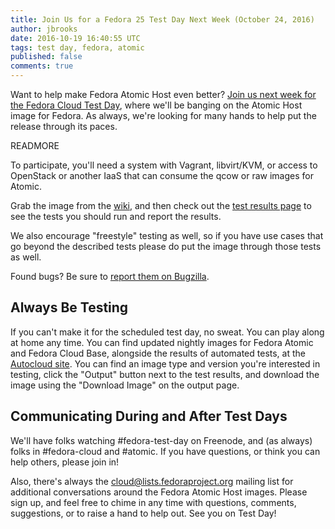 ```yaml
---
title: Join Us for a Fedora 25 Test Day Next Week (October 24, 2016)
author: jbrooks
date: 2016-10-19 16:40:55 UTC
tags: test day, fedora, atomic
published: false
comments: true
---
```


Want to help make Fedora Atomic Host even better? [Join us next week for the Fedora Cloud Test Day](https://fedoraproject.org/w/index.php?title=Test_Day:2016_10_24_Cloud), where we'll be banging on the Atomic Host image for Fedora. As always, we're looking for many hands to help put the release through its paces.

READMORE

To participate, you'll need a system with Vagrant, libvirt/KVM, or access to OpenStack or another IaaS that can consume the qcow or raw images for Atomic.

Grab the image from the [wiki](http://fedoraproject.org/wiki/Test_Day:2016_10_24_Cloud), and then check out the [test results page](http://testdays.fedorainfracloud.org/events/11) to see the tests you should run and report the results.

We also encourage "freestyle" testing as well, so if you have use cases that go beyond the described tests please do put the image through those tests as well.

Found bugs? Be sure to [report them on Bugzilla](https://bugzilla.redhat.com/).

## Always Be Testing

If you can't make it for the scheduled test day, no sweat. You can play along at home any time. You can find updated nightly images for Fedora Atomic and Fedora Cloud Base, alongside the results of automated tests, at the [Autocloud site](https://apps.fedoraproject.org/autocloud/jobs/). You can find an image type and version you're interested in testing, click the "Output" button next to the test results, and download the image using the "Download Image" on the output page.

## Communicating During and After Test Days

We'll have folks watching #fedora-test-day on Freenode, and (as always) folks in #fedora-cloud and #atomic. If you have questions, or think you can help others, please join in!

Also, there's always the [cloud@lists.fedoraproject.org](https://lists.fedoraproject.org/admin/lists/cloud.lists.fedoraproject.org/) mailing list for additional conversations around the Fedora Atomic Host images. Please sign up, and feel free to chime in any time with questions, comments, suggestions, or to raise a hand to help out. See you on Test Day!